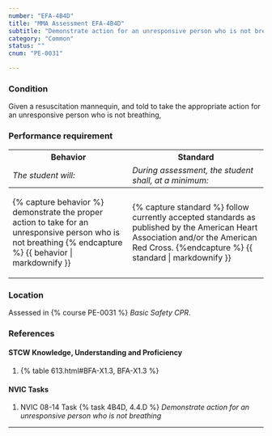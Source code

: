```yaml
---
number: "EFA-4B4D"
title: "MMA Assessment EFA-4B4D"
subtitle: "Demonstrate action for an unresponsive person who is not breathing"
category: "Common"
status: ""
cnum: "PE-0031"

---
```

### Condition

Given a resuscitation mannequin, and told to take the appropriate action for an unresponsive person who is not breathing,

### Performance requirement 

<table width='100%' class='Guidelines'>
 <thead>
 <tr>
     <th class='thirty'>Behavior</th>
     <th class='seventy'>Standard</th>
 </tr>
 <tr>
     <td><em>The student will:</em></td>
     <td><em>During assessment, the student shall, at a minimum:</em></td>
 </tr>
 </thead>
 <tbody>
 

<tr><td>

{% capture behavior %}
demonstrate the proper action to take for an unresponsive person who is not breathing
{% endcapture %}
{{ behavior | markdownify }}

</td><td>

{% capture standard %}
follow currently accepted standards as published by the American Heart Association and/or the American Red Cross.
{%endcapture %}
{{ standard | markdownify }}

</td></tr>



 </tbody>
 </table>

### Location

Assessed in  {% course  PE-0031 %}  *Basic Safety CPR*.

### References

#### STCW Knowledge, Understanding and Proficiency

1. {% table 613.html#BFA-X1.3, BFA-X1.3 %}


#### NVIC Tasks

1. NVIC 08-14 Task {% task 4B4D, 4.4.D %} *Demonstrate action for an unresponsive person who is not breathing*



***

